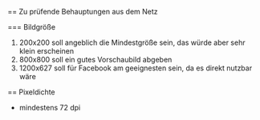 == Zu prüfende Behauptungen aus dem Netz

=== Bildgröße

1. 200x200 soll angeblich die Mindestgröße sein, das würde aber sehr klein erscheinen
2. 800x800 soll ein gutes Vorschaubild abgeben
3. 1200x627 soll für Facebook am geeignesten sein, da es direkt nutzbar wäre

== Pixeldichte
* mindestens 72 dpi

